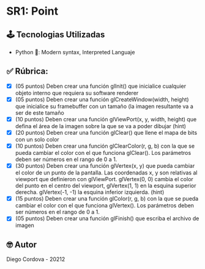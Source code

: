# SR1: Point

## 🕹️ Tecnologias Utilizadas
- Python 🐍: Modern syntax, Interpreted Languaje

## ✅ Rúbrica:

- [x] (05 puntos) Deben crear una función glInit() que inicialice cualquier objeto interno que requiera su software renderer
- [x] (05 puntos) Deben crear una función glCreateWindow(width, height) que inicialice su framebuffer con un tamaño (la imagen resultante va a ser de este tamaño
- [x] (10 puntos)  Deben crear una función glViewPort(x, y, width, height) que defina el área de la imagen sobre la que se va a poder dibujar (hint)
- [x] (20 puntos) Deben crear una función glClear() que llene el mapa de bits con un solo color
- [x] (10 puntos) Deben crear una función glClearColor(r, g, b) con la que se pueda cambiar el color con el que funciona glClear(). Los parámetros deben ser números en el rango de 0 a 1.
- [x] (30 puntos) Deben crear una función glVertex(x, y) que pueda cambiar el color de un punto de la pantalla. Las coordenadas x, y son relativas al viewport que definieron con glViewPort. glVertex(0, 0) cambia el color del punto en el centro del viewport, glVertex(1, 1) en la esquina superior derecha. glVertex(-1, -1) la esquina inferior izquierda. (hint)
- [x] (15 puntos) Deben crear una función glColor(r, g, b) con la que se pueda cambiar el color con el que funciona glVertex(). Los parámetros deben ser números en el rango de 0 a 1.
- [x] (05 puntos) Deben crear una función glFinish() que escriba el archivo de imagen

## 🤓 Autor

Diego Cordova - 20212